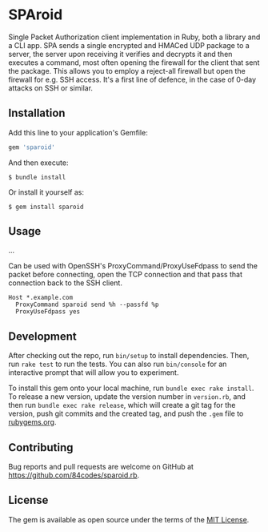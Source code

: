 # SPAroid

Single Packet Authorization client implementation in Ruby, both a library and a CLI app. SPA sends a single encrypted and HMACed UDP package to a server, the server upon receiving it verifies and decrypts it and then executes a command, most often opening the firewall for the client that sent the package. This allows you to employ a reject-all firewall but open the firewall for e.g. SSH access. It's a first line of defence, in the case of 0-day attacks on SSH or similar.

## Installation

Add this line to your application's Gemfile:

```ruby
gem 'sparoid'
```

And then execute:

    $ bundle install

Or install it yourself as:

    $ gem install sparoid

## Usage

...

Can be used with OpenSSH's ProxyCommand/ProxyUseFdpass to send the packet before connecting, open the TCP connection and that pass that connection back to the SSH client.

```
Host *.example.com
  ProxyCommand sparoid send %h --passfd %p
  ProxyUseFdpass yes
```

## Development

After checking out the repo, run `bin/setup` to install dependencies. Then, run `rake test` to run the tests. You can also run `bin/console` for an interactive prompt that will allow you to experiment.

To install this gem onto your local machine, run `bundle exec rake install`. To release a new version, update the version number in `version.rb`, and then run `bundle exec rake release`, which will create a git tag for the version, push git commits and the created tag, and push the `.gem` file to [rubygems.org](https://rubygems.org).

## Contributing

Bug reports and pull requests are welcome on GitHub at https://github.com/84codes/sparoid.rb.

## License

The gem is available as open source under the terms of the [MIT License](https://opensource.org/licenses/MIT).
